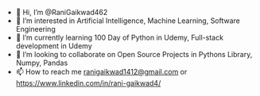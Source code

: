 - 👋 Hi, I’m @RaniGaikwad462
- 👀 I’m interested in Artificial Intelligence, Machine Learning, Software Engineering
- 🌱 I’m currently learning 100 Day of Python in Udemy, Full-stack development in Udemy
- 💞️ I’m looking to collaborate on Open Source Projects in Pythons Library, Numpy, Pandas
- 📫 How to reach me ranigaikwad1412@gmail.com or https://www.linkedin.com/in/rani-gaikwad4/

<!---
RaniGaikwad462/RaniGaikwad462 is a ✨ special ✨ repository because its `README.md` (this file) appears on your GitHub profile.
You can click the Preview link to take a look at your changes.
--->
